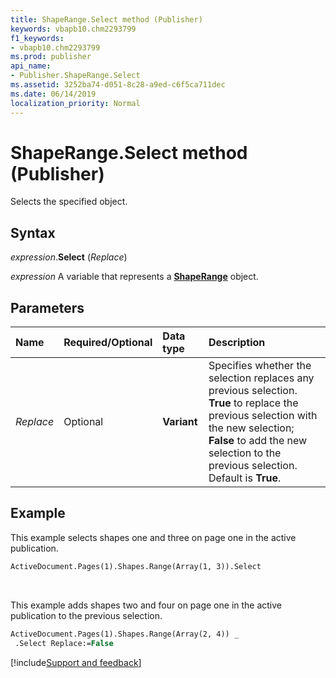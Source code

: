 ```yaml
---
title: ShapeRange.Select method (Publisher)
keywords: vbapb10.chm2293799
f1_keywords:
- vbapb10.chm2293799
ms.prod: publisher
api_name:
- Publisher.ShapeRange.Select
ms.assetid: 3252ba74-d051-8c28-a9ed-c6f5ca711dec
ms.date: 06/14/2019
localization_priority: Normal
---
```



# ShapeRange.Select method (Publisher)

Selects the specified object.


## Syntax

_expression_.**Select** (_Replace_)

_expression_ A variable that represents a **[ShapeRange](Publisher.ShapeRange.md)** object.


## Parameters

|Name|Required/Optional|Data type|Description|
|:-----|:-----|:-----|:-----|
|_Replace_|Optional| **Variant**|Specifies whether the selection replaces any previous selection. **True** to replace the previous selection with the new selection; **False** to add the new selection to the previous selection. Default is **True**.|

## Example

This example selects shapes one and three on page one in the active publication.

```vb
ActiveDocument.Pages(1).Shapes.Range(Array(1, 3)).Select
```

<br/>

This example adds shapes two and four on page one in the active publication to the previous selection.

```vb
ActiveDocument.Pages(1).Shapes.Range(Array(2, 4)) _ 
 .Select Replace:=False
```

[!include[Support and feedback](~/includes/feedback-boilerplate.md)]